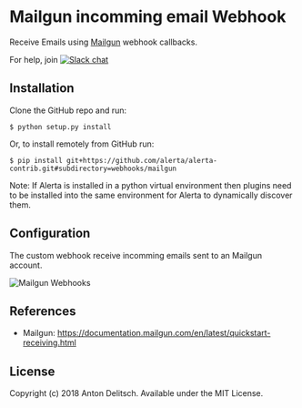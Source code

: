 Mailgun incomming email Webhook
==============

Receive Emails using [Mailgun](https://documentation.mailgun.com/en/latest/quickstart-receiving.html) webhook callbacks.

For help, join [![Slack chat](https://img.shields.io/badge/chat-on%20slack-blue?logo=slack)](https://slack.alerta.dev)

Installation
------------

Clone the GitHub repo and run:

    $ python setup.py install

Or, to install remotely from GitHub run:

    $ pip install git+https://github.com/alerta/alerta-contrib.git#subdirectory=webhooks/mailgun

Note: If Alerta is installed in a python virtual environment then plugins
need to be installed into the same environment for Alerta to dynamically
discover them.

Configuration
-------------

The custom webhook receive incomming emails sent to an Mailgun account.

![Mailgun Webhooks](./images/mailgun-webhook.png)


References
----------

  * Mailgun: https://documentation.mailgun.com/en/latest/quickstart-receiving.html

License
-------

Copyright (c) 2018 Anton Delitsch. Available under the MIT License.
